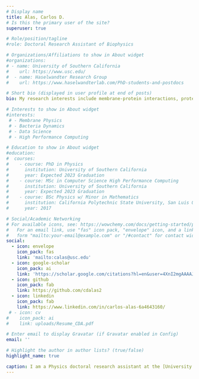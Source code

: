 ```yaml
---
# Display name
title: Alas, Carlos D.
# Is this the primary user of the site?
superuser: true

# Role/position/tagline
#role: Doctoral Research Assistant of Biophysics

# Organizations/Affiliations to show in About widget
#organizations:
# - name: University of Southern California
#    url: https://www.usc.edu/
#  - name: Haselwandter Research Group
#    url: https://www.haselwandterlab.com/PhD-students-and-postdocs

# Short bio (displayed in user profile at end of posts)
bio: My research interests include membrane-protein interactions, protein organization, and bacteria mechanics.

# Interests to show in About widget
#interests:
 # - Membrane Physics
 # - Bacteria Dynamics
 # - Data Science
 # - High Performance Computing

# Education to show in About widget
#education:
#  courses:
#    - course: PhD in Physics
#      institution: University of Southern California
#      year: Expected 2023 Graduation
#    - course: MSc in Computer Science High Performance Computing
#      institution: University of Southern California
#      year: Expected 2023 Graduation
#    - course: BSc Physics w/ Minor in Mathematics
#      institution: California Polytechnic State University, San Luis Obispo
#      year: 2017

# Social/Academic Networking
# For available icons, see: https://wowchemy.com/docs/getting-started/page-builder/#icons
#   For an email link, use "fas" icon pack, "envelope" icon, and a link in the
#   form "mailto:your-email@example.com" or "/#contact" for contact widget.
social:
  - icon: envelope
    icon_pack: fas
    link: 'mailto:calas@usc.edu'
  - icon: google-scholar
    icon_pack: ai
    link: 'https://scholar.google.com/citations?hl=en&user=4XnI2mgAAAAJ'
  - icon: github
    icon_pack: fab
    link: https://github.com/cdalas2
  - icon: linkedin
    icon_pack: fab
    link: https://www.linkedin.com/in/carlos-alas-6a4643160/
 # - icon: cv
#    icon_pack: ai
#    link: uploads/Resume_CDA.pdf

# Enter email to display Gravatar (if Gravatar enabled in Config)
email: ''

# Highlight the author in author lists? (true/false)
highlight_name: true

caption: I am a Physics doctoral research assistant at the [University of Southern California](https://dornsife.usc.edu/physics) and a [M.S. Computer Science](https://www.cs.usc.edu/academic-programs/masters/high-performance-computing-simulations/) student. I received my B.S. degree in Physics from [California Polytechnic State University of San Luis Obispo](https://physics.calpoly.edu) in 2017. <br><br>During my B.S., I modeled and simulated the swimming dynamics of microorganisms in thin films surrounded by fluid of different viscosity with [Professor Tatiana Kuriabova](https://physics.calpoly.edu/tkuriabo). I also performed some experimental research in other areas in physics, including studying active matter, scorpion strike mechanics, and hydrodynamic flow in liquid crystal films. As a doctoral candidate, I'm currently working with <a href="https://www.haselwandterlab.com/Contact">Professor Christoph A. Haselwandter</a> on modeling and simulating protein-membrane and protein-protein interactions, the temperature sensing of cells via bilayer mechanics, and protein dynamics. <br><br>As my time in academia nears its completion, I am preparing myself for a career in data science in industry. I've focused my Computer Science course projects and, recently, a summer Data Science and Leadership Development Program internship at [Travelers Insurance Company](https://careers.travelers.com/students-grads/development-programs/leadership-development-programs/) towards this end. At Travelers, I designed a metric to measure trip regularity in driving behavior. <br><br> In my spare time, I like to explore the greater Los Angeles area, including [neighboring coastal areas](https://www.visitlagunabeach.com/), [Los Angeles National Forest](https://www.fs.usda.gov/angeles), and billiard halls on occasion. I also enjoy cooking and swimming for my aerobic fitness.
---
```

